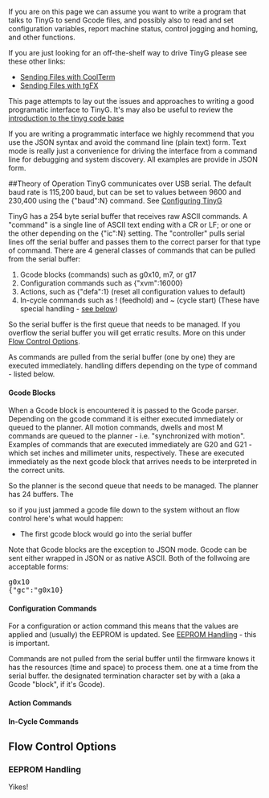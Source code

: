 If you are on this page we can assume you want to write a program that talks to TinyG to send Gcode files, and possibly also to read and set configuration variables, report machine status, control jogging and homing, and other functions.

If you are just looking for an off-the-shelf way to drive TinyG please see these other links:
* [Sending Files with CoolTerm](https://github.com/synthetos/TinyG/wiki/TinyG-Sending-Files-with-CoolTerm)<br>
* [Sending Files with tgFX](https://github.com/synthetos/TinyG/wiki/TinyG-Sending-Files-with-tgFX)<br>

This page attempts to lay out the issues and approaches to writing a good programatic interface to TinyG. It's may also be useful to review the [introduction to the tinyg code base](https://github.com/synthetos/TinyG/wiki/Introduction-to-the-TinyG-Code-Base) 

If you are writing a programmatic interface we highly recommend that you use the JSON syntax and avoid the command line (plain text) form. Text mode is really just a convenience for driving the interface from a command line for debugging and system discovery. All examples are provide in JSON form.

##Theory of Operation
TinyG communicates over USB serial. The default baud rate is 115,200 baud, but can be set to values between 9600 and 230,400 using the {"baud":N} command. See [Configuring TinyG](https://github.com/synthetos/TinyG/wiki/TinyG-Configuration#system-group)

TinyG has a 254 byte serial buffer that receives raw ASCII commands. A "command" is a single line of ASCII text ending with a CR or LF; or one or the other depending on the {"ic":N} setting. The "controller" pulls serial lines off the serial buffer and passes them to the correct parser for that type of command. There are 4 general classes of commands that can be pulled from the serial buffer:

1. Gcode blocks (commands) such as g0x10, m7, or g17
1. Configuration commands such as {"xvm":16000}
1. Actions, such as {"defa":1} (reset all configuration values to default)
1. In-cycle commands such as ! (feedhold) and ~ (cycle start) (These have special handling - [see below](https://github.com/synthetos/TinyG/wiki/Tinyg-Communications-Programming#in-cycle-commands))

So the serial buffer is the first queue that needs to be managed. If you overflow the serial buffer you will get erratic results. More on this under [Flow Control Options](https://github.com/synthetos/TinyG/wiki/Tinyg-Communications-Programming#flow-control-options).

As commands are pulled from the serial buffer (one by one) they are executed immediately. handling differs depending on the type of command - listed below.

#### Gcode Blocks
When a Gcode block is encountered it is passed to the Gcode parser. Depending on the gcode command it is either executed immediately or queued to the planner. All motion commands, dwells and most M commands are queued to the planner - i.e. "synchronized with motion". Examples of commands that are executed immediately are G20 and G21 - which set inches and millimeter units, respectively. These are executed immediately as the next gcode block that arrives needs to be interpreted in the correct units. 

So the planner is the second queue that needs to be managed. The planner has 24 buffers. The 

 so if you just jammed a gcode file down to the system without an flow control here's what would happen:

* The first gcode block would go into the serial buffer

Note that Gcode blocks are the exception to JSON mode. Gcode can be sent either wrapped in JSON or as native ASCII. Both of the follwoing are acceptable forms:
<pre>
g0x10
{"gc":"g0x10}
</pre>

#### Configuration Commands

For a configuration or action command this means that the values are applied and (usually) the EEPROM is updated. See [EEPROM Handling](https://github.com/synthetos/TinyG/wiki/Tinyg-Communications-Programming#eeprom-handling) - this is important.

Commands are not pulled from the serial buffer until the firmware knows it has the resources (time and space) to process them. 
 one at a time from the serial buffer.
the designated termination character set by  with a  (aka a Gcode "block", if it's Gcode).

#### Action Commands

#### In-Cycle Commands


## Flow Control Options


### EEPROM Handling
Yikes!